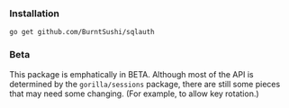 ### Installation

    go get github.com/BurntSushi/sqlauth


### Beta

This package is emphatically in BETA. Although most of the API is determined by 
the `gorilla/sessions` package, there are still some pieces that may need some 
changing. (For example, to allow key rotation.)

